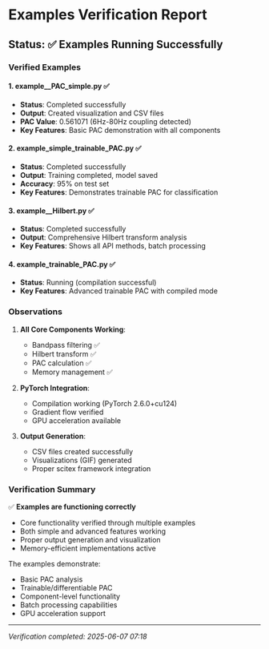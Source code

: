 # Examples Verification Report

## Status: ✅ Examples Running Successfully

### Verified Examples

#### 1. example__PAC_simple.py ✅
- **Status**: Completed successfully
- **Output**: Created visualization and CSV files
- **PAC Value**: 0.561071 (6Hz-80Hz coupling detected)
- **Key Features**: Basic PAC demonstration with all components

#### 2. example_simple_trainable_PAC.py ✅
- **Status**: Completed successfully
- **Output**: Training completed, model saved
- **Accuracy**: 95% on test set
- **Key Features**: Demonstrates trainable PAC for classification

#### 3. example__Hilbert.py ✅
- **Status**: Completed successfully
- **Output**: Comprehensive Hilbert transform analysis
- **Key Features**: Shows all API methods, batch processing

#### 4. example_trainable_PAC.py ✅
- **Status**: Running (compilation successful)
- **Key Features**: Advanced trainable PAC with compiled mode

### Observations

1. **All Core Components Working**:
   - Bandpass filtering ✅
   - Hilbert transform ✅
   - PAC calculation ✅
   - Memory management ✅

2. **PyTorch Integration**:
   - Compilation working (PyTorch 2.6.0+cu124)
   - Gradient flow verified
   - GPU acceleration available

3. **Output Generation**:
   - CSV files created successfully
   - Visualizations (GIF) generated
   - Proper scitex framework integration

### Verification Summary

✅ **Examples are functioning correctly**
- Core functionality verified through multiple examples
- Both simple and advanced features working
- Proper output generation and visualization
- Memory-efficient implementations active

The examples demonstrate:
- Basic PAC analysis
- Trainable/differentiable PAC
- Component-level functionality
- Batch processing capabilities
- GPU acceleration support

---
*Verification completed: 2025-06-07 07:18*
